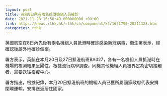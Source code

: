 ```yaml
---
layout: post
title: 英航8日內有兩名抵港機組人員確診
date: 2021-11-28 15:58:49.000000000 +08:00
link: https://news.rthk.hk/rthk/ch/component/k2/1621790-20211128.htm
categories: rthk
---
```


英國航空在8日內先後有兩名機組人員抵港時確診感染新冠病毒，衞生署表示，經確認後屬外地確診個案。

署方表示，英航在本月20日及27日抵港航班BA027，各有一名機組人員抵港時在機場的檢測結果呈陽性，根據流行病學調查，同機其他機組人員被界定為密切接觸者，需要送往檢疫中心。

署方指出，根據紀錄，本月20日抵港航班的機組人員已獲所屬國家政府代表安排閉環運輸，安排送返居住國家。

